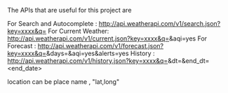 The APIs that are useful for this project are

For Search and Autocomplete : http://api.weatherapi.com/v1/search.json?key=xxxx&q=<location>
For Current Weather: http://api.weatherapi.com/v1/current.json?key=xxxx&q=<location>&aqi=yes
For Forecast : http://api.weatherapi.com/v1/forecast.json?key=xxxx&q=<location>&days=<days>&aqi=yes&alerts=yes
History : http://api.weatherapi.com/v1/history.json?key=xxxx&q=<location>&dt=<date>&end_dt=<end_date>

location can be place name , "lat,long"